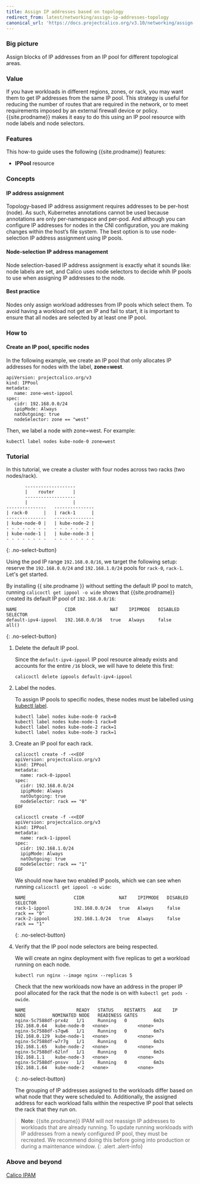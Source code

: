 ```yaml
---
title: Assign IP addresses based on topology
redirect_from: latest/networking/assign-ip-addresses-topology
canonical_url: 'https://docs.projectcalico.org/v3.10/networking/assign-ip-addresses-topology'
---
```


### Big picture

Assign blocks of IP addresses from an IP pool for different topological areas.

### Value

If you have workloads in different regions, zones, or rack, you may want them to get IP addresses from the same IP pool. This strategy is useful for reducing the number of routes that are required in the network, or to meet requirements imposed by an external firewall device or policy. {{site.prodname}} makes it easy to do this using an IP pool resource with node labels and node selectors.

### Features

This how-to guide uses the following {{site.prodname}} features:

- **IPPool** resource

### Concepts

#### IP address assignment

Topology-based IP address assignment requires addresses to be per-host (node). 
As such, Kubernetes annotations cannot be used because annotations are only per-namespace and per-pod. And although you can configure IP addresses for nodes in the CNI configuration, you are making changes within the host’s file system. The best option is to use node-selection IP address assignment using IP pools.

#### Node-selection IP address management

Node selection-based IP address assignment is exactly what it sounds like: node labels are set, and Calico uses node selectors to decide whih IP pools to use when assigning IP addresses to the node.

#### Best practice

Nodes only assign workload addresses from IP pools which select them. To avoid having a workload not get an IP and fail to start, it is important to ensure that all nodes are selected by at least one IP pool.

### How to

#### Create an IP pool, specific nodes

In the following example, we create an IP pool that only allocates IP addresses for nodes with the label, **zone=west**.

```
apiVersion: projectcalico.org/v3
kind: IPPool
metadata:
   name: zone-west-ippool
spec:
   cidr: 192.168.0.0/24
   ipipMode: Always
   natOutgoing: true
   nodeSelector: zone == "west"
```

Then, we label a node with zone=west. For example:

```
kubectl label nodes kube-node-0 zone=west
```

### Tutorial

In this tutorial, we create a cluster with four nodes across two racks (two nodes/rack). 

```
       -------------------
       |    router       |
       -------------------
       |                 |
---------------   ---------------
| rack-0      |   | rack-1      |
---------------   ---------------
| kube-node-0 |   | kube-node-2 |
- - - - - - - -   - - - - - - - -
| kube-node-1 |   | kube-node-3 |
- - - - - - - -   - - - - - - - -
```
{: .no-select-button}

Using the pod IP range `192.168.0.0/16`, we target the following setup: reserve
the `192.168.0.0/24` and `192.168.1.0/24` pools for `rack-0`, `rack-1`. Let's
get started.

By installing {{ site.prodname }} without setting the default IP pool to match,
running `calicoctl get ippool -o wide` shows that {{site.prodname}} created its
default IP pool of `192.168.0.0/16`:

```
NAME                  CIDR             NAT    IPIPMODE   DISABLED   SELECTOR
default-ipv4-ippool   192.168.0.0/16   true   Always     false      all()
```
{: .no-select-button}

1. Delete the default IP pool.

   Since the `default-ipv4-ippool` IP pool resource already exists and accounts
   for the entire `/16` block, we will have to delete this first:

   ```
   calicoctl delete ippools default-ipv4-ippool
   ```

2. Label the nodes.

   To assign IP pools to specific nodes, these nodes must be labelled
   using [kubectl label](https://kubernetes.io/docs/tasks/configure-pod-container/assign-pods-nodes/#add-a-label-to-a-node).

   ```
   kubectl label nodes kube-node-0 rack=0
   kubectl label nodes kube-node-1 rack=0
   kubectl label nodes kube-node-2 rack=1
   kubectl label nodes kube-node-3 rack=1
   ```

3. Create an IP pool for each rack.

   ```
   calicoctl create -f -<<EOF
   apiVersion: projectcalico.org/v3
   kind: IPPool
   metadata:
     name: rack-0-ippool
   spec:
     cidr: 192.168.0.0/24
     ipipMode: Always
     natOutgoing: true
     nodeSelector: rack == "0"
   EOF
   ```

   ```
   calicoctl create -f -<<EOF
   apiVersion: projectcalico.org/v3
   kind: IPPool
   metadata:
     name: rack-1-ippool
   spec:
     cidr: 192.168.1.0/24
     ipipMode: Always
     natOutgoing: true
     nodeSelector: rack == "1"
   EOF
   ```

   We should now have two enabled IP pools, which we can see when running `calicoctl get ippool -o wide`:

   ```
   NAME                  CIDR             NAT    IPIPMODE   DISABLED   SELECTOR
   rack-1-ippool         192.168.0.0/24   true   Always     false      rack == "0"
   rack-2-ippool         192.168.1.0/24   true   Always     false      rack == "1"
   ```
   {: .no-select-button}

4. Verify that the IP pool node selectors are being respected.

   We will create an nginx deployment with five replicas to get a workload
   running on each node.

   ```
   kubectl run nginx --image nginx --replicas 5
   ```

   Check that the new workloads now have an address in the proper IP pool
   allocated for the rack that the node is on with `kubectl get pods -owide`.

   ```
   NAME                   READY   STATUS    RESTARTS   AGE    IP             NODE          NOMINATED NODE   READINESS GATES
   nginx-5c7588df-prx4z   1/1     Running   0          6m3s   192.168.0.64   kube-node-0   <none>           <none>
   nginx-5c7588df-s7qw6   1/1     Running   0          6m7s   192.168.0.129  kube-node-1   <none>           <none>
   nginx-5c7588df-w7r7g   1/1     Running   0          6m3s   192.168.1.65   kube-node-2   <none>           <none>
   nginx-5c7588df-62lnf   1/1     Running   0          6m3s   192.168.1.1    kube-node-3   <none>           <none>
   nginx-5c7588df-pnsvv   1/1     Running   0          6m3s   192.168.1.64   kube-node-2   <none>           <none>
   ```
   {: .no-select-button}

   The grouping of IP addresses assigned to the workloads differ based on what
   node that they were scheduled to. Additionally, the assigned address for
   each workload falls within the respective IP pool that selects the rack that
   they run on.

> **Note**: {{site.prodname}} IPAM will not reassign IP addresses to workloads
> that are already running. To update running workloads with IP addresses from
> a newly configured IP pool, they must be recreated. We recommend doing this
> before going into production or during a maintenance window.
{: .alert .alert-info}

### Above and beyond

[Calico IPAM]({{site.baseurl}}/{{page.version}}/reference/cni-plugin/configuration)
